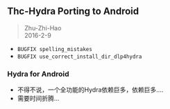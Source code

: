 Thc-Hydra Porting to Android
-----------------------------

> Zhu-Zhi-Hao  
> 2016-2-9  
- `BUGFIX spelling_mistakes`
- `BUGFIX use_correct_install_dir_dlp4hydra`

### Hydra for Android
- 不得不说，一个全功能的Hydra依赖巨多，依赖巨多....
- 需要时间折腾...
